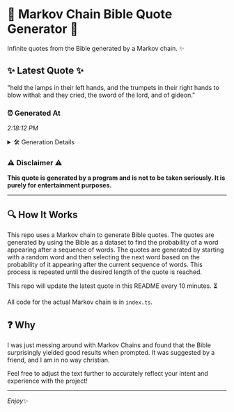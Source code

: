 # 📖 Markov Chain Bible Quote Generator 📖

Infinite quotes from the Bible generated by a Markov chain. ✨

## ✨ Latest Quote ✨
"held the lamps in their left hands, and the trumpets in their right hands to blow withal: and they cried, the sword of the lord, and of gideon."

### ⏰ Generated At
*2:18:12 PM*

<details>
    <summary>🛠️ Generation Details</summary>
    <p>
        <strong>🌱 Seed:</strong> held<br>
        <strong>🔄 Iterations:</strong> 27<br>
        <strong>📜 Context History:</strong><br>[ held ]: the<br>[ held, the ]: lamps<br>[ held, the, lamps ]: in<br>[ held, the, lamps, in ]: their<br>[ held, the, lamps, in, their ]: left<br>[ held, the, lamps, in, their, left ]: hands,<br>[ the, lamps, in, their, left, hands, ]: and<br>[ lamps, in, their, left, hands,, and ]: the<br>[ in, their, left, hands,, and, the ]: trumpets<br>[ their, left, hands,, and, the, trumpets ]: in<br>[ left, hands,, and, the, trumpets, in ]: their<br>[ hands,, and, the, trumpets, in, their ]: right<br>[ and, the, trumpets, in, their, right ]: hands<br>[ the, trumpets, in, their, right, hands ]: to<br>[ trumpets, in, their, right, hands, to ]: blow<br>[ in, their, right, hands, to, blow ]: withal:<br>[ their, right, hands, to, blow, withal: ]: and<br>[ right, hands, to, blow, withal:, and ]: they<br>[ hands, to, blow, withal:, and, they ]: cried,<br>[ to, blow, withal:, and, they, cried, ]: the<br>[ blow, withal:, and, they, cried,, the ]: sword<br>[ withal:, and, they, cried,, the, sword ]: of<br>[ and, they, cried,, the, sword, of ]: the<br>[ they, cried,, the, sword, of, the ]: lord,<br>[ cried,, the, sword, of, the, lord, ]: and<br>[ the, sword, of, the, lord,, and ]: of<br>[ sword, of, the, lord,, and, of ]: gideon.<br>
    </p>
</details>

### ⚠️ Disclaimer ⚠️
**This quote is generated by a program and is not to be taken seriously. It is purely for entertainment purposes.**

---

## 🔍 How It Works

This repo uses a Markov chain to generate Bible quotes. The quotes are generated by using the Bible as a dataset to find the probability of a word appearing after a sequence of words. The quotes are generated by starting with a random word and then selecting the next word based on the probability of it appearing after the current sequence of words. This process is repeated until the desired length of the quote is reached.

This repo will update the latest quote in this README every 10 minutes. ⏳

All code for the actual Markov chain is in `index.ts`.

## ❓ Why

I was just messing around with Markov Chains and found that the Bible surprisingly yielded good results when prompted. 
It was suggested by a friend, and I am in no way christian.

Feel free to adjust the text further to accurately reflect your intent and experience with the project!

---

*Enjoy*✨
